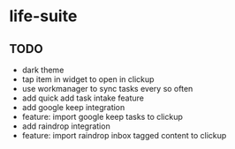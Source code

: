 # life-suite

## TODO
- dark theme
- tap item in widget to open in clickup
- use workmanager to sync tasks every so often
- add quick add task intake feature
- add google keep integration
- feature: import google keep tasks to clickup
- add raindrop integration
- feature: import raindrop inbox tagged content to clickup
